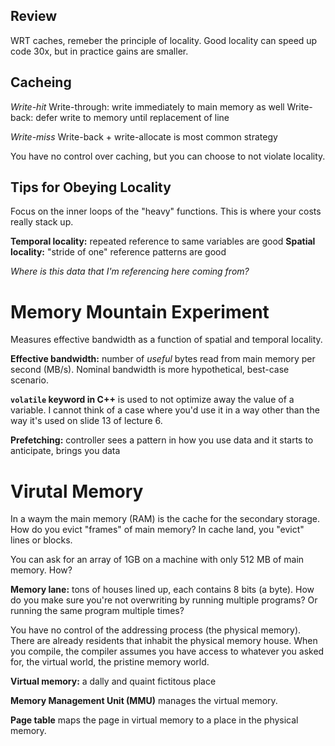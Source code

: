 

## Review
WRT caches, remeber the principle of locality. Good locality can speed up code 30x, but in practice gains are smaller.

## Cacheing

*Write-hit*
Write-through: write immediately to main memory as well
Write-back: defer write to memory until replacement of line

*Write-miss*
Write-back + write-allocate is most common strategy

You have no control over caching, but you can choose to not violate locality.

## Tips for Obeying Locality
Focus on the inner loops of the "heavy" functions. This is where your costs really stack up.

**Temporal locality:** repeated reference to same variables are good
**Spatial locality:** "stride of one" reference patterns are good

*Where is this data that I'm referencing here coming from?*

# Memory Mountain Experiment

Measures effective bandwidth as a function of spatial and temporal locality.

**Effective bandwidth:** number of *useful* bytes read from main memory per second (MB/s). Nominal bandwidth is more hypothetical, best-case scenario.

**`volatile` keyword in C++** is used to not optimize away the value of a variable. I cannot think of a case where you'd use it in a way other than the way it's used on slide 13 of lecture 6.

**Prefetching:** controller sees a pattern in how you use data and it starts to anticipate, brings you data 

# Virutal Memory

In a waym the main memory (RAM) is the cache for the secondary storage. How do you evict "frames" of main memory? In cache land, you "evict" lines or blocks.

You can ask for an array of 1GB on a machine with only 512 MB of main memory. How?

**Memory lane:** tons of houses lined up, each contains 8 bits (a byte). How do you make sure you're not overwriting by running multiple programs? Or running the same program multiple times?

You have no control of the addressing process (the physical memory). There are already residents that inhabit the physical memory house. When you compile, the compiler assumes you have access to whatever you asked for, the virtual world, the pristine memory world. 

**Virtual memory:** a dally and quaint fictitous place

**Memory Management Unit (MMU)** manages the virtual memory.

**Page table** maps the page in virtual memory to a place in the physical memory.
